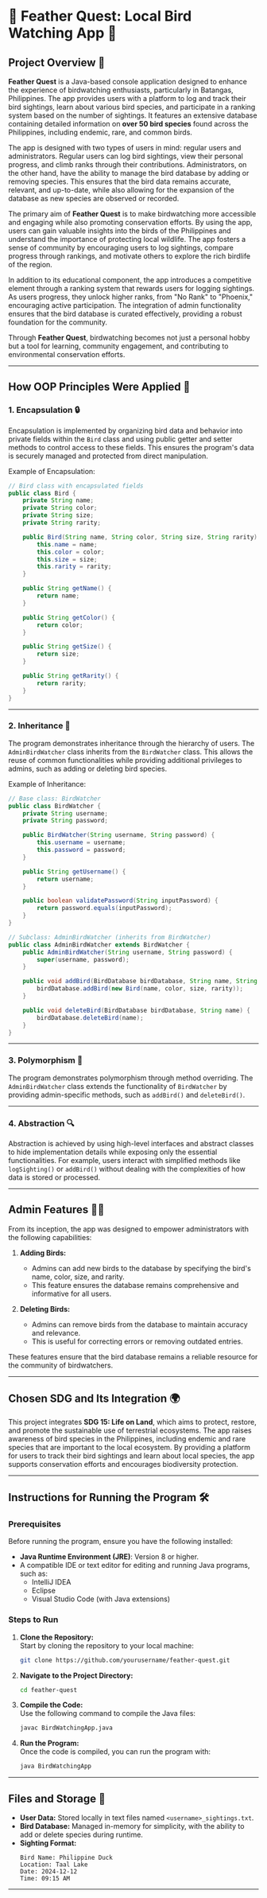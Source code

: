 # 🌿 **Feather Quest: Local Bird Watching App** 🌿  

## **Project Overview** 🚀  
**Feather Quest** is a Java-based console application designed to enhance the experience of birdwatching enthusiasts, particularly in Batangas, Philippines. The app provides users with a platform to log and track their bird sightings, learn about various bird species, and participate in a ranking system based on the number of sightings. It features an extensive database containing detailed information on **over 50 bird species** found across the Philippines, including endemic, rare, and common birds.  

The app is designed with two types of users in mind: regular users and administrators. Regular users can log bird sightings, view their personal progress, and climb ranks through their contributions. Administrators, on the other hand, have the ability to manage the bird database by adding or removing species. This ensures that the bird data remains accurate, relevant, and up-to-date, while also allowing for the expansion of the database as new species are observed or recorded.  

The primary aim of **Feather Quest** is to make birdwatching more accessible and engaging while also promoting conservation efforts. By using the app, users can gain valuable insights into the birds of the Philippines and understand the importance of protecting local wildlife. The app fosters a sense of community by encouraging users to log sightings, compare progress through rankings, and motivate others to explore the rich birdlife of the region.  

In addition to its educational component, the app introduces a competitive element through a ranking system that rewards users for logging sightings. As users progress, they unlock higher ranks, from "No Rank" to "Phoenix," encouraging active participation. The integration of admin functionality ensures that the bird database is curated effectively, providing a robust foundation for the community.  

Through **Feather Quest**, birdwatching becomes not just a personal hobby but a tool for learning, community engagement, and contributing to environmental conservation efforts.  

---

## **How OOP Principles Were Applied** 🔄  

### 1. **Encapsulation** 🔒  
Encapsulation is implemented by organizing bird data and behavior into private fields within the `Bird` class and using public getter and setter methods to control access to these fields. This ensures the program's data is securely managed and protected from direct manipulation.  

Example of Encapsulation:  
```java
// Bird class with encapsulated fields
public class Bird {
    private String name;
    private String color;
    private String size;
    private String rarity;

    public Bird(String name, String color, String size, String rarity) {
        this.name = name;
        this.color = color;
        this.size = size;
        this.rarity = rarity;
    }

    public String getName() {
        return name;
    }

    public String getColor() {
        return color;
    }

    public String getSize() {
        return size;
    }

    public String getRarity() {
        return rarity;
    }
}
```  

---

### 2. **Inheritance** 🔄  
The program demonstrates inheritance through the hierarchy of users. The `AdminBirdWatcher` class inherits from the `BirdWatcher` class. This allows the reuse of common functionalities while providing additional privileges to admins, such as adding or deleting bird species.  

Example of Inheritance:  
```java
// Base class: BirdWatcher
public class BirdWatcher {
    private String username;
    private String password;

    public BirdWatcher(String username, String password) {
        this.username = username;
        this.password = password;
    }

    public String getUsername() {
        return username;
    }

    public boolean validatePassword(String inputPassword) {
        return password.equals(inputPassword);
    }
}

// Subclass: AdminBirdWatcher (inherits from BirdWatcher)
public class AdminBirdWatcher extends BirdWatcher {
    public AdminBirdWatcher(String username, String password) {
        super(username, password);
    }

    public void addBird(BirdDatabase birdDatabase, String name, String color, String size, String rarity) {
        birdDatabase.addBird(new Bird(name, color, size, rarity));
    }

    public void deleteBird(BirdDatabase birdDatabase, String name) {
        birdDatabase.deleteBird(name);
    }
}
```  

---

### 3. **Polymorphism** 🔄  
The program demonstrates polymorphism through method overriding. The `AdminBirdWatcher` class extends the functionality of `BirdWatcher` by providing admin-specific methods, such as `addBird()` and `deleteBird()`.  

---

### 4. **Abstraction** 🔍  
Abstraction is achieved by using high-level interfaces and abstract classes to hide implementation details while exposing only the essential functionalities. For example, users interact with simplified methods like `logSighting()` or `addBird()` without dealing with the complexities of how data is stored or processed.  

---

## **Admin Features** 👩‍💻  
From its inception, the app was designed to empower administrators with the following capabilities:  

1. **Adding Birds:**  
   - Admins can add new birds to the database by specifying the bird's name, color, size, and rarity.  
   - This feature ensures the database remains comprehensive and informative for all users.  

2. **Deleting Birds:**  
   - Admins can remove birds from the database to maintain accuracy and relevance.  
   - This is useful for correcting errors or removing outdated entries.  

These features ensure that the bird database remains a reliable resource for the community of birdwatchers.  

---

## **Chosen SDG and Its Integration** 🌍  
This project integrates **SDG 15: Life on Land**, which aims to protect, restore, and promote the sustainable use of terrestrial ecosystems. The app raises awareness of bird species in the Philippines, including endemic and rare species that are important to the local ecosystem. By providing a platform for users to track their bird sightings and learn about local species, the app supports conservation efforts and encourages biodiversity protection.  

---

## **Instructions for Running the Program** 🛠️  

### **Prerequisites**  
Before running the program, ensure you have the following installed:  

- **Java Runtime Environment (JRE)**: Version 8 or higher.  
- A compatible IDE or text editor for editing and running Java programs, such as:  
  - IntelliJ IDEA  
  - Eclipse  
  - Visual Studio Code (with Java extensions)  

### **Steps to Run**  

1. **Clone the Repository:**  
   Start by cloning the repository to your local machine:  
   ```bash
   git clone https://github.com/yourusername/feather-quest.git
   ```  

2. **Navigate to the Project Directory:**  
    ```bash
    cd feather-quest
    ```  

3. **Compile the Code:**  
Use the following command to compile the Java files:  
   ```bash
   javac BirdWatchingApp.java
   ```  

4. **Run the Program:**  
Once the code is compiled, you can run the program with:  
   ```bash
   java BirdWatchingApp
   ```  

---

## **Files and Storage** 📂  
- **User Data:** Stored locally in text files named `<username>_sightings.txt`.  
- **Bird Database:** Managed in-memory for simplicity, with the ability to add or delete species during runtime.  
- **Sighting Format:**  
   ```plaintext
   Bird Name: Philippine Duck  
   Location: Taal Lake  
   Date: 2024-12-12  
   Time: 09:15 AM  
   ```  

--- 
